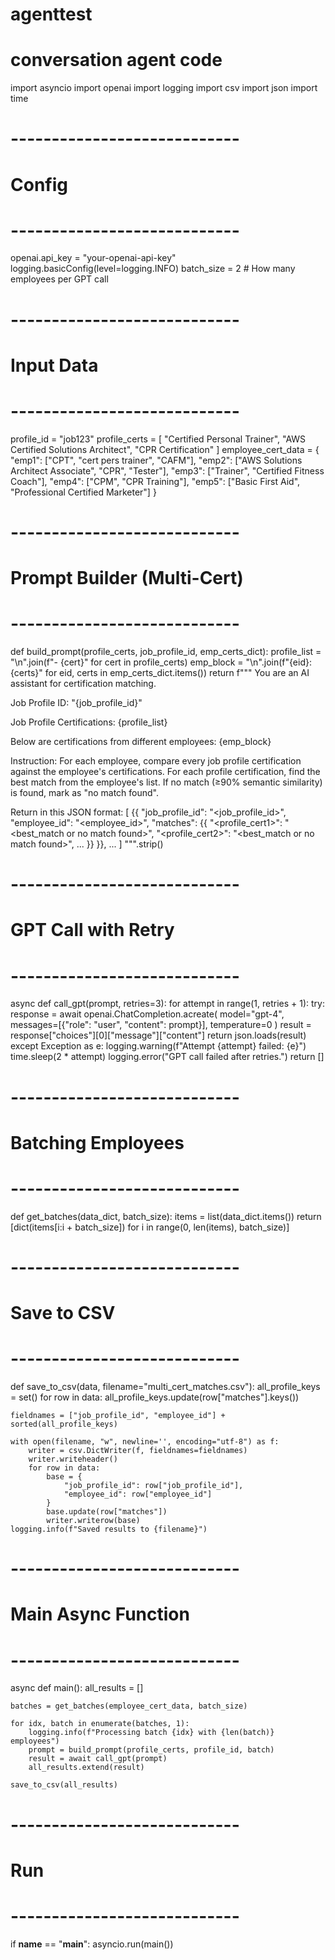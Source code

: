 # agenttest
# conversation agent code

import asyncio
import openai
import logging
import csv
import json
import time

# ----------------------------
# Config
# ----------------------------
openai.api_key = "your-openai-api-key"
logging.basicConfig(level=logging.INFO)
batch_size = 2  # How many employees per GPT call

# ----------------------------
# Input Data
# ----------------------------
profile_id = "job123"
profile_certs = [
    "Certified Personal Trainer",
    "AWS Certified Solutions Architect",
    "CPR Certification"
]
employee_cert_data = {
    "emp1": ["CPT", "cert pers trainer", "CAFM"],
    "emp2": ["AWS Solutions Architect Associate", "CPR", "Tester"],
    "emp3": ["Trainer", "Certified Fitness Coach"],
    "emp4": ["CPM", "CPR Training"],
    "emp5": ["Basic First Aid", "Professional Certified Marketer"]
}

# ----------------------------
# Prompt Builder (Multi-Cert)
# ----------------------------
def build_prompt(profile_certs, job_profile_id, emp_certs_dict):
    profile_list = "\n".join(f"- {cert}" for cert in profile_certs)
    emp_block = "\n".join(f"{eid}: {certs}" for eid, certs in emp_certs_dict.items())
    return f"""
You are an AI assistant for certification matching.

Job Profile ID: "{job_profile_id}"

Job Profile Certifications:
{profile_list}

Below are certifications from different employees:
{emp_block}

Instruction:
For each employee, compare every job profile certification against the employee's certifications.
For each profile certification, find the best match from the employee's list.
If no match (≥90% semantic similarity) is found, mark as "no match found".

Return in this JSON format:
[
  {{
    "job_profile_id": "<job_profile_id>",
    "employee_id": "<employee_id>",
    "matches": {{
      "<profile_cert1>": "<best_match or no match found>",
      "<profile_cert2>": "<best_match or no match found>",
      ...
    }}
  }},
  ...
]
""".strip()

# ----------------------------
# GPT Call with Retry
# ----------------------------
async def call_gpt(prompt, retries=3):
    for attempt in range(1, retries + 1):
        try:
            response = await openai.ChatCompletion.acreate(
                model="gpt-4",
                messages=[{"role": "user", "content": prompt}],
                temperature=0
            )
            result = response["choices"][0]["message"]["content"]
            return json.loads(result)
        except Exception as e:
            logging.warning(f"Attempt {attempt} failed: {e}")
            time.sleep(2 * attempt)
    logging.error("GPT call failed after retries.")
    return []

# ----------------------------
# Batching Employees
# ----------------------------
def get_batches(data_dict, batch_size):
    items = list(data_dict.items())
    return [dict(items[i:i + batch_size]) for i in range(0, len(items), batch_size)]

# ----------------------------
# Save to CSV
# ----------------------------
def save_to_csv(data, filename="multi_cert_matches.csv"):
    all_profile_keys = set()
    for row in data:
        all_profile_keys.update(row["matches"].keys())

    fieldnames = ["job_profile_id", "employee_id"] + sorted(all_profile_keys)

    with open(filename, "w", newline='', encoding="utf-8") as f:
        writer = csv.DictWriter(f, fieldnames=fieldnames)
        writer.writeheader()
        for row in data:
            base = {
                "job_profile_id": row["job_profile_id"],
                "employee_id": row["employee_id"]
            }
            base.update(row["matches"])
            writer.writerow(base)
    logging.info(f"Saved results to {filename}")

# ----------------------------
# Main Async Function
# ----------------------------
async def main():
    all_results = []

    batches = get_batches(employee_cert_data, batch_size)

    for idx, batch in enumerate(batches, 1):
        logging.info(f"Processing batch {idx} with {len(batch)} employees")
        prompt = build_prompt(profile_certs, profile_id, batch)
        result = await call_gpt(prompt)
        all_results.extend(result)

    save_to_csv(all_results)

# ----------------------------
# Run
# ----------------------------
if __name__ == "__main__":
    asyncio.run(main())


